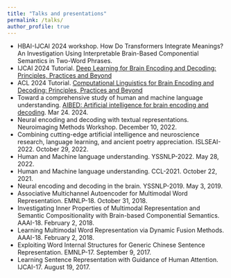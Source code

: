```yaml
---
title: "Talks and presentations"
permalink: /talks/
author_profile: true
---
```

- HBAI-IJCAI 2024 workshop. How Do Transformers Integrate Meanings? An Investigation Using Interpretable Brain-Based Componential Semantics in Two-Word Phrases.
- IJCAI 2024 Tutorial. [Deep Learning for Brain Encoding and Decoding: Principles, Practices and Beyond](https://ijcai24.org/tutorials/)
- ACL 2024 Tutorial. [Computational Linguistics for Brain Encoding and Decoding: Principles, Practices and Beyond](https://2024.aclweb.org/program/tutorials/)
- Toward a comprehensive study of human and machine language understanding. [AIBED: Artificial intelligence for brain encoding and decoding](https://sites.google.com/view/aibed2024/home). Mar 24. 2024.
- Neural encoding and decoding with textual representations. Neuroimaging Methods Workshop. December 10, 2022.
- Combining cutting-edge artificial intelligence and neuroscience research, language learning, and ancient poetry
appreciation. ISLSEAI-2022. October 29, 2022.
- Human and Machine language understanding. YSSNLP-2022. May 28, 2022.
- Human and Machine language understanding. CCL-2021. October 22, 2021.
- Neural encoding and decoding in the brain. YSSNLP-2019. May 3, 2019.
- Associative Multichannel Autoencoder for Multimodal Word Representation. EMNLP-18. October 31, 2018.
- Investigating Inner Properties of Multimodal Representation and Semantic Compositionality with Brain-based Componential Semantics. AAAI-18. February 2, 2018.
- Learning Multimodal Word Representation via Dynamic Fusion Methods. AAAI-18. February 2, 2018.
- Exploiting Word Internal Structures for Generic Chinese Sentence Representation. EMNLP-17. September 9, 2017.
- Learning Sentence Representation with Guidance of Human Attention. IJCAI-17. August 19, 2017.
